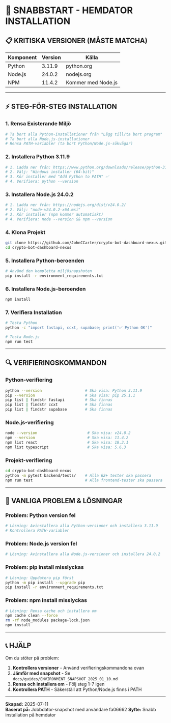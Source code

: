 # 🚀 SNABBSTART - HEMDATOR INSTALLATION

## 📋 KRITISKA VERSIONER (MÅSTE MATCHA)

| Komponent | Version | Källa |
|-----------|---------|-------|
| Python | 3.11.9 | python.org |
| Node.js | 24.0.2 | nodejs.org |
| NPM | 11.4.2 | Kommer med Node.js |

---

## ⚡ STEG-FÖR-STEG INSTALLATION

### 1. Rensa Existerande Miljö
```bash
# Ta bort alla Python-installationer från "Lägg till/ta bort program"
# Ta bort alla Node.js-installationer
# Rensa PATH-variabler (ta bort Python/Node.js-sökvägar)
```

### 2. Installera Python 3.11.9
```bash
# 1. Ladda ner från: https://www.python.org/downloads/release/python-3119/
# 2. Välj: "Windows installer (64-bit)"
# 3. Kör installer med "Add Python to PATH" ✅
# 4. Verifiera: python --version
```

### 3. Installera Node.js 24.0.2
```bash
# 1. Ladda ner från: https://nodejs.org/dist/v24.0.2/
# 2. Välj: "node-v24.0.2-x64.msi"
# 3. Kör installer (npm kommer automatiskt)
# 4. Verifiera: node --version && npm --version
```

### 4. Klona Projekt
```bash
git clone https://github.com/JohnCCarter/crypto-bot-dashboard-nexus.git
cd crypto-bot-dashboard-nexus
```

### 5. Installera Python-beroenden
```bash
# Använd den kompletta miljösnapshoten
pip install -r environment_requirements.txt
```

### 6. Installera Node.js-beroenden
```bash
npm install
```

### 7. Verifiera Installation
```bash
# Testa Python
python -c "import fastapi, ccxt, supabase; print('✅ Python OK')"

# Testa Node.js
npm run test
```

---

## 🔍 VERIFIERINGSKOMMANDON

### Python-verifiering
```bash
python --version                   # Ska visa: Python 3.11.9
pip --version                      # Ska visa: pip 25.1.1
pip list | findstr fastapi         # Ska finnas
pip list | findstr ccxt            # Ska finnas
pip list | findstr supabase        # Ska finnas
```

### Node.js-verifiering
```bash
node --version                      # Ska visa: v24.0.2
npm --version                       # Ska visa: 11.4.2
npm list react                      # Ska visa: 18.3.1
npm list typescript                 # Ska visa: 5.6.3
```

### Projekt-verifiering
```bash
cd crypto-bot-dashboard-nexus
python -m pytest backend/tests/    # Alla 62+ tester ska passera
npm run test                       # Alla frontend-tester ska passera
```

---

## 🚨 VANLIGA PROBLEM & LÖSNINGAR

### Problem: Python version fel
```bash
# Lösning: Avinstallera alla Python-versioner och installera 3.11.9
# Kontrollera PATH-variabler
```

### Problem: Node.js version fel
```bash
# Lösning: Avinstallera alla Node.js-versioner och installera 24.0.2
```

### Problem: pip install misslyckas
```bash
# Lösning: Uppdatera pip först
python -m pip install --upgrade pip
pip install -r environment_requirements.txt
```

### Problem: npm install misslyckas
```bash
# Lösning: Rensa cache och installera om
npm cache clean --force
rm -rf node_modules package-lock.json
npm install
```

---

## 📞 HJÄLP

Om du stöter på problem:

1. **Kontrollera versioner** - Använd verifieringskommandona ovan
2. **Jämför med snapshot** - Se `docs/guides/ENVIRONMENT_SNAPSHOT_2025_01_10.md`
3. **Rensa och installera om** - Följ steg 1-7 igen
4. **Kontrollera PATH** - Säkerställ att Python/Node.js finns i PATH

---

**Skapad:** 2025-07-11  
**Baserat på:** Jobbdator-snapshot med användare fa06662
**Syfte:** Snabb installation på hemdator 